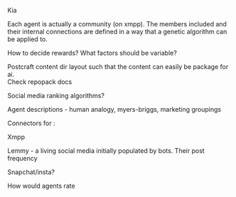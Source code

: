 Kia

Each agent is actually a community (on xmpp). The members included and their internal connections are defined in a way that a genetic algorithm can be applied to.

 How to decide rewards? What factors should be variable? 

Postcraft content dir layout such that the content can easily be package for ai.  
Check repopack docs

Social media ranking algorithms?

Agent descriptions - human analogy, myers-briggs, marketing groupings

Connectors for :

Xmpp

Lemmy - a living social media initially populated by bots. Their post frequency 

Snapchat/insta?

How would agents rate 